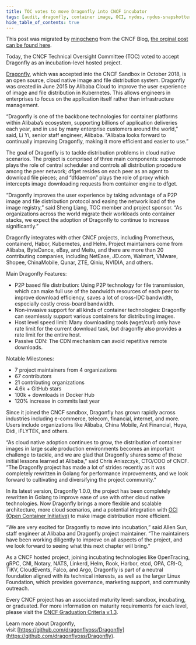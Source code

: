 ```yaml
---
title: TOC votes to move Dragonfly into CNCF incubator
tags: [audit, dragonfly, container image, OCI, nydus, nydus-snapshotter, containerd]
hide_table_of_contents: true
---
```


This post was migrated by [mingcheng](https://github.com/mingcheng) from the CNCF Blog, [the orginal post can be found here](https://www.cncf.io/blog/2020/04/09/toc-votes-to-move-dragonfly-into-cncf-incubator/).

Today, the CNCF Technical Oversight Committee (TOC) voted to accept Dragonfly as an incubation-level hosted project.

[Dragonfly](https://d7y.io/en-us/), which was accepted into the CNCF Sandbox in October 2018, is an open source, cloud native image and file distribution system. Dragonfly was created in June 2015 by Alibaba Cloud to improve the user experience of image and file distribution in Kubernetes. This allows engineers in enterprises to focus on the application itself rather than infrastructure management.

“Dragonfly is one of the backbone technologies for container platforms within Alibaba’s ecosystem, supporting billions of application deliveries each year, and in use by many enterprise customers around the world,” said, Li Yi, senior staff engineer, Alibaba. “Alibaba looks forward to continually improving Dragonfly, making it more efficient and easier to use.”

The goal of Dragonfly is to tackle distribution problems in cloud native scenarios. The project is comprised of three main components: supernode plays the role of central scheduler and controls all distribution procedure among the peer network; dfget resides on each peer as an agent to download file pieces; and “dfdaemon” plays the role of proxy which intercepts image downloading requests from container engine to dfget.

“Dragonfly improves the user experience by taking advantage of a P2P image and file distribution protocol and easing the network load of the image registry,” said Sheng Liang, TOC member and project sponsor. “As organizations across the world migrate their workloads onto container stacks, we expect the adoption of Dragonfly to continue to increase significantly.”

Dragonfly integrates with other CNCF projects, including Prometheus, containerd, Habor, Kubernetes, and Helm. Project maintainers come from Alibaba, ByteDance, eBay, and Meitu, and there are more than 20 contributing companies, including NetEase, JD.com, Walmart, VMware, Shopee, ChinaMobile, Qunar, ZTE, Qiniu, NVIDIA, and others.

Main Dragonfly Features:

- P2P based file distribution: Using P2P technology for file transmission, which can make full use of the bandwidth resources of each peer to improve download efficiency, saves a lot of cross-IDC bandwidth, especially costly cross-board bandwidth.
- Non-invasive support for all kinds of container technologies: Dragonfly can seamlessly support various containers for distributing images.
- Host level speed limit: Many downloading tools (wget/curl) only have rate limit for the current download task, but dragonfly also provides a rate limit for the entire host.
- Passive CDN: The CDN mechanism can avoid repetitive remote downloads.

Notable Milestones:

- 7 project maintainers from 4 organizations
- 67 contributors
- 21 contributing organizations
- 4.6k + GitHub stars
- 100k + downloads in Docker Hub
- 120% increase in commits last year

Since it joined the CNCF sandbox, Dragonfly has grown rapidly across industries including e-commerce, telecom, financial, internet, and more. Users include organizations like Alibaba, China Mobile, Ant Financial, Huya, Didi, iFLYTEK, and others.

“As cloud native adoption continues to grow, the distribution of container images in large scale production environments becomes an important challenge to tackle, and we are glad that Dragonfly shares some of those initial lessons learned at Alibaba,” said Chris Aniszczyk, CTO/COO of CNCF. “The Dragonfly project has made a lot of strides recently as it was completely rewritten in Golang for performance improvements, and we look forward to cultivating and diversifying the project community.”

In its latest version, Dragonfly 1.0.0, the project has been completely rewritten in Golang to improve ease of use with other cloud native technologies. Now Dragonfly brings a more flexible and scalable architecture, more cloud scenarios, and a potential integration with [OCI (Open Container Initiative)](https://www.opencontainers.org/) to make image distribution more efficient.

“We are very excited for Dragonfly to move into incubation,” said Allen Sun, staff engineer at Alibaba and Dragonfly project maintainer. “The maintainers have been working diligently to improve on all aspects of the project, and we look forward to seeing what this next chapter will bring.”

As a CNCF hosted project, joining incubating technologies like OpenTracing, gRPC, CNI, Notary, NATS, Linkerd, Helm, Rook, Harbor, etcd, OPA, CRI-O, TiKV, CloudEvents, Falco, and Argo, Dragonfly is part of a neutral foundation aligned with its technical interests, as well as the larger Linux Foundation, which provides governance, marketing support, and community outreach.

Every CNCF project has an associated maturity level: sandbox, incubating, or graduated. For more information on maturity requirements for each level, please visit the [CNCF Graduation Criteria v.1.3](https://github.com/cncf/toc/blob/master/process/graduation_criteria.adoc).

Learn more about Dragonfly, visit [https://github.com/dragonflyoss/Dragonfly](https://github.com/dragonflyoss/Dragonfly).

